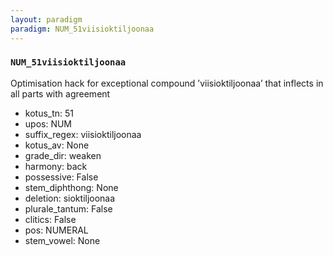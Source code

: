 ```yaml
---
layout: paradigm
paradigm: NUM_51viisioktiljoonaa
---
```

### ` NUM_51viisioktiljoonaa `

Optimisation hack for exceptional compound ’viisioktiljoonaa’ that inflects in all parts with agreement
* kotus_tn: 51
* upos: NUM
* suffix_regex: viisioktiljoonaa
* kotus_av: None
* grade_dir: weaken
* harmony: back
* possessive: False
* stem_diphthong: None
* deletion: sioktiljoonaa
* plurale_tantum: False
* clitics: False
* pos: NUMERAL
* stem_vowel: None
